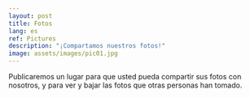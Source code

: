 ```yaml
---
layout: post
title: Fotos
lang: es
ref: Pictures
description: "¡Compartamos nuestros fotos!"
image: assets/images/pic01.jpg
---
```


Publicaremos un lugar para que usted pueda compartir sus fotos con nosotros, y para ver y bajar las fotos que otras personas han tomado.